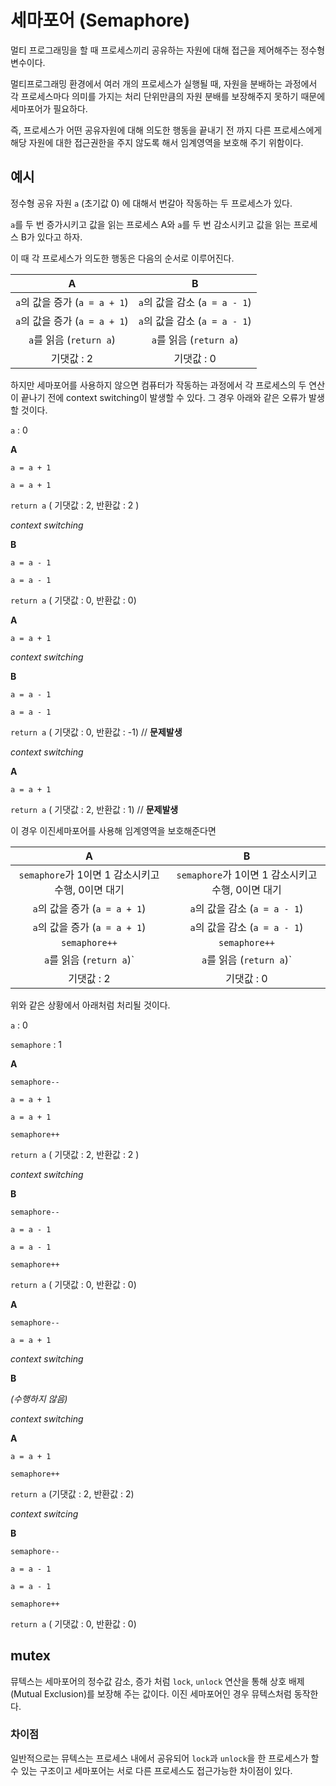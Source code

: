 # 세마포어 (Semaphore)

멀티 프로그래밍을 할 때 프로세스끼리 공유하는 자원에 대해 접근을 제어해주는 정수형 변수이다.

멀티프로그래밍 환경에서 여러 개의 프로세스가 실행될 때, 자원을 분배하는 과정에서 각 프로세스마다 의미를 가지는 처리 단위만큼의 자원 분배를 보장해주지 못하기 때문에 세마포어가 필요하다.

즉, 프로세스가 어떤 공유자원에 대해 의도한 행동을 끝내기 전 까지 다른 프로세스에게 해당 자원에 대한 접근권한을 주지 않도록 해서 임계영역을 보호해 주기 위함이다.



## 예시

정수형 공유 자원 `a` (초기값 0) 에 대해서 번갈아 작동하는 두 프로세스가 있다.

`a`를 두 번 증가시키고 값을 읽는 프로세스 A와 `a`를 두 번 감소시키고 값을 읽는 프로세스 B가 있다고 하자.

이 때 각 프로세스가 의도한 행동은 다음의 순서로 이루어진다.

|               A               |               B               |
| :---------------------------: | :---------------------------: |
| `a`의 값을 증가 (`a = a + 1`) | `a`의 값을 감소 (`a = a - 1`) |
| `a`의 값을 증가 (`a = a + 1`) | `a`의 값을 감소 (`a = a - 1`) |
|    `a`를 읽음 (`return a`)    |    `a`를 읽음 (`return a`)    |
|          기댓값 : 2           |          기댓값 : 0           |

하지만 세마포어를 사용하지 않으면 컴퓨터가 작동하는 과정에서 각 프로세스의 두 연산이 끝나기 전에 context switching이 발생할 수 있다. 그 경우 아래와 같은 오류가 발생할 것이다.



`a` : 0

**A**

`a = a + 1`

`a = a + 1`

`return a` ( 기댓값 : 2, 반환값 : 2 )

*context switching*

**B**

`a = a - 1`

`a = a - 1`

`return a` ( 기댓값 : 0, 반환값 : 0)

**A**

`a = a + 1`

*context switching*

**B**

`a = a - 1`

`a = a - 1`

`return a` ( 기댓값 : 0, 반환값 : -1)	// **문제발생**

*context switching*

**A**

`a = a + 1`

`return a` ( 기댓값 : 2, 반환값 : 1)	// **문제발생**



이 경우 이진세마포어를 사용해 임계영역을 보호해준다면

|                         A                         |                         B                         |
| :-----------------------------------------------: | :-----------------------------------------------: |
| `semaphore`가 1이면 1 감소시키고 수행, 0이면 대기 | `semaphore`가 1이면 1 감소시키고 수행, 0이면 대기 |
|           `a`의 값을 증가 (`a = a + 1`)           |           `a`의 값을 감소 (`a = a - 1`)           |
|           `a`의 값을 증가 (`a = a + 1`)           |           `a`의 값을 감소 (`a = a - 1`)           |
|                   `semaphore++`                   |                   `semaphore++`                   |
|             `a`를 읽음 (`return a`)`              |             `a`를 읽음 (`return a`)`              |
|                    기댓값 : 2                     |                    기댓값 : 0                     |

위와 같은 상황에서 아래처럼 처리될 것이다.



`a` : 0

`semaphore` : 1

**A**

`semaphore--`

`a = a + 1`

`a = a + 1`

`semaphore++`

`return a` ( 기댓값 : 2, 반환값 : 2 )

*context switching*

**B**

`semaphore--`

`a = a - 1`

`a = a - 1`

`semaphore++`

`return a` ( 기댓값 : 0, 반환값 : 0)

**A**

`semaphore--`

`a = a + 1`

*context switching*

**B**

*(수행하지 않음)*

*context switching*

**A**

`a = a + 1`

`semaphore++`

`return a` (기댓값 : 2, 반환값 : 2)

*context switcing*

**B**

`semaphore--`

`a = a - 1`

`a = a - 1`

`semaphore++`

`return a` ( 기댓값 : 0, 반환값 : 0)



## mutex

뮤텍스는 세마포어의 정수값 감소, 증가 처럼  `lock`, `unlock` 연산을 통해 상호 배제(Mutual Exclusion)를 보장해 주는 값이다. 이진 세마포어인 경우 뮤텍스처럼 동작한다.



### 차이점

일반적으로는 뮤텍스는 프로세스 내에서 공유되어 `lock`과 `unlock`을 한 프로세스가 할 수 있는 구조이고 세마포어는 서로 다른 프로세스도 접근가능한 차이점이 있다.

